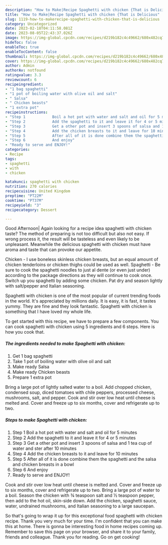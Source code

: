 ```yaml
---
description: "How to Make|Recipe Spaghetti with chicken {That is Delicious"
title: "How to Make|Recipe Spaghetti with chicken {That is Delicious"
slug: 1119-how-to-makerecipe-spaghetti-with-chicken-that-is-delicious
category: Uncategorized
date: 2023-02-18T04:11:58.081Z
date: 2023-08-05T22:43:37.026Z
image: https://img-global.cpcdn.com/recipes/d219b182c4c49662/680x482cq70/spaghetti-with-chicken-recipe-main-photo.jpg
hideToc: false
enableToc: true
enableTocContent: false
thumbnail: https://img-global.cpcdn.com/recipes/d219b182c4c49662/680x482cq70/spaghetti-with-chicken-recipe-main-photo.jpg
cover: https://img-global.cpcdn.com/recipes/d219b182c4c49662/680x482cq70/spaghetti-with-chicken-recipe-main-photo.jpg
author: Admin
authorAv: notfound
ratingvalue: 3.3
reviewcount: 6
recipeingredient:
- "1 bag spaghetti"
- "1 pot of boiling water with olive oil and salt"
- " Salsa"
- " Chicken beasts"
- "1 extra pot"
recipeinstructions:
- "Step 1            Boil a hot pot with water and salt and oil for 5 minutes"
- "Step 2            Add the spaghetti to it and leave it for 4 or 5 minutes"
- "Step 3            Get a other pot and insert 3 spoons of salsa and 1 tea cup of water and ster after 10 minutes"
- "Step 4            Add the chicken breasts to it and leave for 10 minutes"
- "Step 5            After all of it is done combine them the spaghetti and the salsa and chicken breasts in a bowl"
- "Step 6            And enjoy"
- "Ready to serve and ENJOY!"
categories:
- Recipe
tags:
- spaghetti
- with
- chicken

katakunci: spaghetti with chicken 
nutrition: 270 calories
recipecuisine: United Kingdom
preptime: "PT22M"
cooktime: "PT37M"
recipeyield: "3"
recipecategory: Dessert

---
```



Good Afternoon| Again looking for a recipe idea spaghetti with chicken taste? The method of preparing is not too difficult but also not easy. If wrong process it, the result will be tasteless and even likely to be unpleasant. Meanwhile the delicious spaghetti with chicken must have aroma and taste that can provoke our appetite.





Chicken - I use boneless skinless chicken breasts, but an equal amount of chicken tenderloins or chicken thighs could be used as well. Spaghetti - Be sure to cook the spaghetti noodles to just al dente (or even just under) according to the package directions as they will continue to cook once. Switch up you spaghetti by adding some chicken. Pat dry and season lightly with salt/pepper and Italian seasoning.

Spaghetti with chicken is one of the most popular of current trending foods in the world. It's appreciated by millions daily. It is easy, it is fast, it tastes yummy. They are fine and they look fantastic. Spaghetti with chicken is something that I have loved my whole life.


To get started with this recipe, we have to prepare a few components. You can cook spaghetti with chicken using 5 ingredients and 6 steps. Here is how you cook that.

<!--inarticleads1-->

##### The ingredients needed to make Spaghetti with chicken:

1. Get 1 bag spaghetti
1. Take 1 pot of boiling water with olive oil and salt
1. Make ready  Salsa
1. Make ready  Chicken beasts
1. Prepare 1 extra pot


Bring a large pot of lightly salted water to a boil. Add chopped chicken, condensed soup, diced tomatoes with chile peppers, processed cheese, mushrooms, salt, and pepper. Cook and stir over low heat until cheese is melted and. Cover and freeze up to six months, cover and refrigerate up to two. 

<!--inarticleads2-->

##### Steps to make Spaghetti with chicken:

1. Step 1            Boil a hot pot with water and salt and oil for 5 minutes
1. Step 2            Add the spaghetti to it and leave it for 4 or 5 minutes
1. Step 3            Get a other pot and insert 3 spoons of salsa and 1 tea cup of water and ster after 10 minutes
1. Step 4            Add the chicken breasts to it and leave for 10 minutes
1. Step 5            After all of it is done combine them the spaghetti and the salsa and chicken breasts in a bowl
1. Step 6            And enjoy
1. Ready to serve and ENJOY!

Cook and stir over low heat until cheese is melted and. Cover and freeze up to six months, cover and refrigerate up to two. Bring a large pot of water to a boil. Season the chicken with ¾ teaspoon salt and ½ teaspoon pepper, then add to the hot oil, skin-side down. Add the chicken, spaghetti sauce, water, undrained mushrooms, and Italian seasoning to a large saucepan. 

So that's going to wrap it up for this exceptional food spaghetti with chicken recipe. Thank you very much for your time. I'm confident that you can make this at home. There is gonna be interesting food in home recipes coming up. Remember to save this page on your browser, and share it to your family, friends and colleague. Thank you for reading. Go on get cooking!
